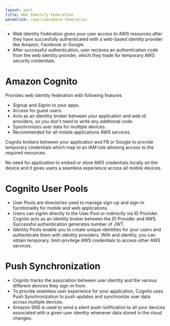 ```yaml
---
layout: post
title: Web Identity Federation
permalink: /aws/iam/webid-federation
---
```


- Web Identity Federation gives your user access to AWS resources after they have succesfully authenticated with a web-based identity provider like Amazon, Facebook or Google.
- After successful authentication, user recieves an authentication code from the web identity provider, which they trade for temporary AWS security credentials.

# Amazon Cognito
Provides web identity federation with following features
- Signup and Signin to your apps.
- Access for guest users.
- Acts as an identitiy broker between your application and web id providers, so you don't need to write any additional code.
- Synchronizes user data for multiple devices.
- Recommended for all mobile applications AWS services.

Cognito brokers between your application and FB or Google to provide temporary credentials which map to an IAM role allowing access to the required resources.

No need for application to embed or store AWS credentials locally on the device and it gives users a seamless experience across all mobile devices.

# Cognito User Pools
- User Pools are directories used to manage sign-up and sign-in fucntionality for mobile and web applications.
- Users can signin directly to the User Pool or indirectly via ID Provider. Cognito acts as an identity broker between the ID Provider and AWS. Successful authentication generates number of JWT.
- Identity Pools enable you to create unique identities for your users and authenticate them with identity providers. With and identity, you can obtain temporary. limit-privilege AWS credentials to access other AWS services.

# Push Synchronization
- Cognito tracks the association between user identity and the various different devices they sign-in from.
- To provide seamless user experience for your application, Cognito uses Push Synchronization to push updates and synchronize user data across multiple devices.
- Amazon SNS is used to send a silent push notification to all your devices associated with a given user identity whenever data stored in the cloud changes.
